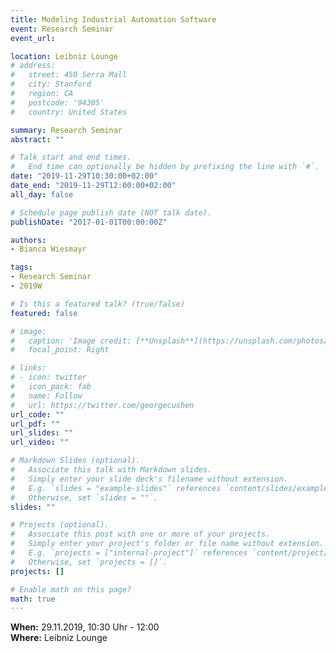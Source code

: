 ```yaml
---
title: Modeling Industrial Automation Software
event: Research Seminar
event_url:

location: Leibniz Lounge
# address:
#   street: 450 Serra Mall
#   city: Stanford
#   region: CA
#   postcode: '94305'
#   country: United States

summary: Research Seminar
abstract: ""

# Talk start and end times.
#   End time can optionally be hidden by prefixing the line with `#`.
date: "2019-11-29T10:30:00+02:00"
date_end: "2019-11-29T12:00:00+02:00"
all_day: false

# Schedule page publish date (NOT talk date).
publishDate: "2017-01-01T00:00:00Z"

authors:
- Bianca Wiesmayr

tags:
- Research Seminar
- 2019W

# Is this a featured talk? (true/false)
featured: false

# image:
#   caption: 'Image credit: [**Unsplash**](https://unsplash.com/photos/bzdhc5b3Bxs)'
#   focal_point: Right

# links:
# - icon: twitter
#   icon_pack: fab
#   name: Follow
#   url: https://twitter.com/georgecushen
url_code: ""
url_pdf: ""
url_slides: ""
url_video: ""

# Markdown Slides (optional).
#   Associate this talk with Markdown slides.
#   Simply enter your slide deck's filename without extension.
#   E.g. `slides = "example-slides"` references `content/slides/example-slides.md`.
#   Otherwise, set `slides = ""`.
slides: ""

# Projects (optional).
#   Associate this post with one or more of your projects.
#   Simply enter your project's folder or file name without extension.
#   E.g. `projects = ["internal-project"]` references `content/project/deep-learning/index.md`.
#   Otherwise, set `projects = []`.
projects: []

# Enable math on this page?
math: true
---
```


**When:** 29.11.2019, 10:30 Uhr - 12:00  
**Where:** Leibniz Lounge  
